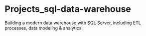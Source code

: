 # Projects_sql-data-warehouse
Building a modern data warehouse with SQL Server, including ETL processes, data modeling &amp; analytics.
